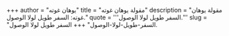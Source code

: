 +++
author = "يوهان غوته"
title = "مقولة يوهان غوته"
description = "مقولة يوهان غوته: السفر طويل لولا الوصول."
quote = '''السفر طويل لولا الوصول.'''
slug = "السفر-طويل-لولا-الوصول"
+++
السفر طويل لولا الوصول.
